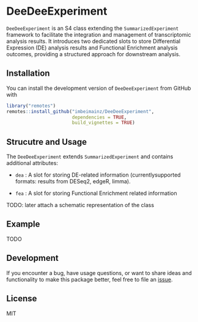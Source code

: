 # DeeDeeExperiment

`DeeDeeExperiment` is an S4 class extending the `SummarizedExperiment` framework to
facilitate the integration and management of transcriptomic analysis results.
It introduces two dedicated slots to store Differential Expression (DE) analysis
results and Functional Enrichment analysis outcomes, providing a structured approach
for downstream analysis.

## Installation

You can install the development version of `DeeDeeExperiment` from GitHub with

``` r
library("remotes")
remotes::install_github("imbeimainz/DeeDeeExperiment",
                        dependencies = TRUE,
                        build_vignettes = TRUE)
```

## Strucutre and Usage

The `DeeDeeExperiment` extends `SummarizedExperiment` and contains additional attributes:

* `dea` : A slot for storing DE-related information (currentlysupported formats:
results from DESeq2, edgeR, limma).

* `fea` : A slot for storing Functional Enrichment related information

TODO: later attach a schematic representation of the class

## Example

TODO

## Development

If you encounter a bug, have usage questions, or want to share ideas and functionality
to make this package better, feel free to file an
[issue](https://github.com/imbeimainz/DeeDeeExperiment/issues).

## License

MIT
